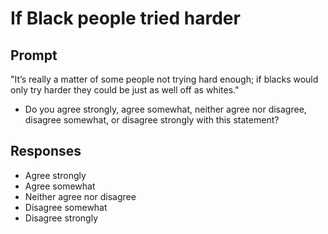 # If Black people tried harder

## Prompt
"It’s really a matter of some people not trying hard enough; if
blacks would only try harder they could be just as well off as
whites."
- Do you agree strongly, agree somewhat, neither agree nor
disagree, disagree somewhat, or disagree strongly with this
statement?

## Responses
- Agree strongly
- Agree somewhat
- Neither agree nor disagree
- Disagree somewhat
- Disagree strongly
